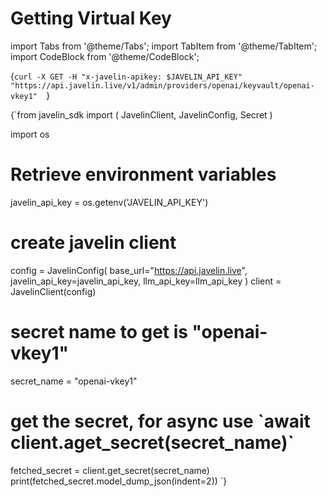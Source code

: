 # Getting Virtual Key
import Tabs from '@theme/Tabs';
import TabItem from '@theme/TabItem';
import CodeBlock from '@theme/CodeBlock';

<Tabs>
<TabItem value="shell" label="Using the API:">

<CodeBlock
  language="python">
  {`
curl -X GET -H "x-javelin-apikey: $JAVELIN_API_KEY" "https://api.javelin.live/v1/admin/providers/openai/keyvault/openai-vkey1"  
`}
</CodeBlock>

</TabItem>

<TabItem value="py" label="In Python:">

<CodeBlock
  language="python"
  title="Javelin Get Secret Example"
  showLineNumbers>
  {`from javelin_sdk import (
    JavelinClient,
    JavelinConfig,
    Secret
)

import os

# Retrieve environment variables
javelin_api_key = os.getenv('JAVELIN_API_KEY')
   
# create javelin client
config = JavelinConfig(
    base_url="https://api.javelin.live",
    javelin_api_key=javelin_api_key,
    llm_api_key=llm_api_key
)
client = JavelinClient(config)

# secret name to get is "openai-vkey1"
secret_name = "openai-vkey1"

# get the secret, for async use \`await client.aget_secret(secret_name)\`
fetched_secret = client.get_secret(secret_name)
print(fetched_secret.model_dump_json(indent=2))
`}
</CodeBlock>

</TabItem>

</Tabs>

